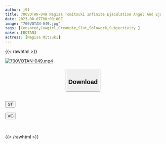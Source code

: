 ```yaml
---
author: j91
title: 700VOTAN-049 Nagisa Tomitsuki Infinite Ejaculation Angel And Ejaculation Control Devil Twins #Infinite Ejaculation White Angel #Even If You Exceed The Limit #Even If You Ejaculate Or Ejaculate #Kindama Empty #Please Forgive Me Until More No #Gentle Devil As Much As I Like It, I Ejaculate Again And Again Until I’m About To Die… Mitsuki Nagisa
date: 2023-08-07T00:00:00Z
image: "700VOTAN-049.jpg"
tags: [Censored,Cowgirl,Creampie,Slut,Solowork,Subjectivity ]
maker: [BOTAN]
actress: [Nagisa Mitsuki]
---
```



{{< rawhtml >}}

<div class="video" data-videoid="aoBJymY6L4uxgrY">
    <a href="javascript:;">
        <img src="https://my.j91.asia/posts/700VOTAN-049/700VOTAN-049.jpg" width="WIDTH" height="HEIGHT" alt="700VOTAN-049.mp4" loading="lazy">
    </a>
</div>

<script type="text/javascript" src="https://j91.asia/asset/on-demand-st.js"></script>

<br>
  <link rel="stylesheet" href="https://j91.asia/asset/bs5.css">
  
  <center>
  <button class="btn btn-primary" type="button" data-bs-toggle="collapse" data-bs-target=".multi-collapse" aria-expanded="false" aria-controls="multiCollapseExample1 multiCollapseExample2"><h2>Download</h2></button></center>
</p>
<div class="row">
  <div class="col">
    <div class="collapse multi-collapse" id="multiCollapseExample1">
      <div class="card card-body">
	      	      <br>
<div class="buttons">  
<a href="https://streamtape.to/v/aoBJymY6L4uxgrY"><button class="btn-hover color-3"><i class="fa fa-download"></i> ST</button></a></div>
    </div>
  </div>
</div>
  <div class="col">
    <div class="collapse multi-collapse" id="multiCollapseExample2">
      <div class="card card-body">
	      <br>
<div class="buttons">
    <a href="https://vgembed.com/v/0DogOGJqkrEKjM6"><button class="btn-hover color-9"><i class="fa fa-download"></i> VG</button></a></div>
<br><br>
      </div>
    </div>
  </div>
</div>

{{< /rawhtml >}}
